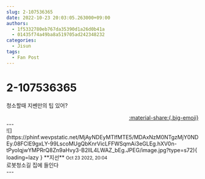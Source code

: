 ```yaml
---
slug: 2-107536365
date: 2022-10-23 20:03:05.263000+09:00
authors:
  - 1f5332780eb767da35390d1a26d0b41a
  - 01435f74a49ba8a519705ad242348232
categories:
  - Jisun
tags:
  - Fan Post
---
```


# 2-107536365

<div class="post-container" markdown="1">
<div class="content-container md-sidebar__scrollwrap" markdown="1">

청소할때 지쎈만의 팁 있어?

</div>
</div>

<div style="text-align: right;" markdown="1">
<a href="https://weverse.io/fromis9/fanpost/2-107536365" style="text-align: right;">:material-share:{.big-emoji}</a>
</div>
---

<div class="comments-container md-sidebar__scrollwrap" markdown="1">
<div class="comment" markdown="1">
<div class='id-container' markdown="1">
![](https://phinf.wevpstatic.net/MjAyNDEyMTlfMTE5/MDAxNzM0NTgzMjY0NDEy.08FClE9gxLY-99LscoMUgQbKnrVicLFFWSqmAi3eGLEg.hXV0n-tPyoIqjwYMPRrQ8Zn9aHvy3-B2llL4LWAZ_bEg.JPEG/image.jpg?type=s72){ loading=lazy }
**<span class="artist">지선</span>** <small>Oct 23 2022, 20:04</small><br>
</div>
<div class='comment-body' markdown="1">
로봇청소길 집에 들인다
</div>
</div>
</div>
---
